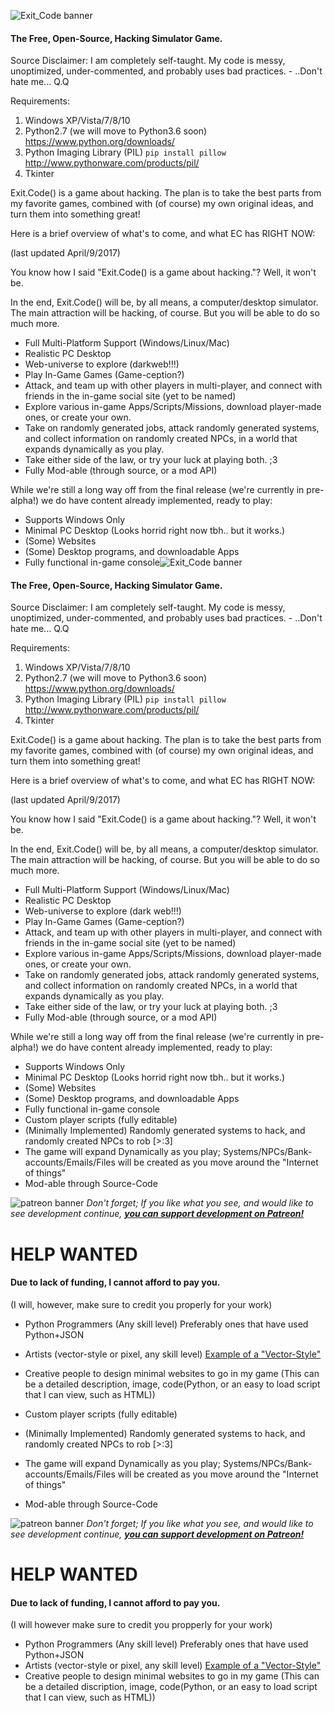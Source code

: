 ﻿![Exit_Code banner](https://preview.ibb.co/nNxv85/EC_LOGO_TRANS.png "Exit_Code logo transparent")
#### The Free, Open-Source, Hacking Simulator Game.

Source Disclaimer: I am completely self-taught. My code is messy, unoptimized, under-commented, and probably uses bad practices. - ..Don't hate me... Q.Q

Requirements:

1. Windows XP/Vista/7/8/10
2. Python2.7 (we will move to Python3.6 soon) https://www.python.org/downloads/
3. Python Imaging Library (PIL) `pip install pillow` http://www.pythonware.com/products/pil/
4. Tkinter

Exit.Code() is a game about hacking. The plan is to take the best parts from my favorite games, combined with (of course) my own original ideas, and turn them into something great!

Here is a brief overview of what's to come, and what EC has RIGHT NOW:

(last updated April/9/2017)

You know how I said "Exit.Code() is a game about hacking."? Well, it won't be.

In the end, Exit.Code() will be, by all means, a computer/desktop simulator. The main attraction will be hacking, of course. But you will be able to do so much more.


* Full Multi-Platform Support (Windows/Linux/Mac)
* Realistic PC Desktop
* Web-universe to explore (darkweb!!!)
* Play In-Game Games (Game-ception?)
* Attack, and team up with other players in multi-player, and connect with friends in the in-game social site (yet to be named)
* Explore various in-game Apps/Scripts/Missions, download player-made ones, or create your own.
* Take on randomly generated jobs, attack randomly generated systems, and collect information on randomly created NPCs, in a world that expands dynamically as you play.
* Take either side of the law, or try your luck at playing both. ;3
* Fully Mod-able (through source, or a mod API)


While we're still a long way off from the final release (we're currently in pre-alpha!) we do have content already implemented, ready to play:


* Supports Windows Only
* Minimal PC Desktop (Looks horrid right now tbh.. but it works.)
* (Some) Websites
* (Some) Desktop programs, and downloadable Apps
* Fully functional in-game console![Exit_Code banner](https://preview.ibb.co/nNxv85/EC_LOGO_TRANS.png "Exit_Code logo transparent")
#### The Free, Open-Source, Hacking Simulator Game.

Source Disclaimer: I am completely self-taught. My code is messy, unoptimized, under-commented, and probably uses bad practices. - ..Don't hate me... Q.Q

Requirements:

1. Windows XP/Vista/7/8/10
2. Python2.7 (we will move to Python3.6 soon) https://www.python.org/downloads/
3. Python Imaging Library (PIL) `pip install pillow` http://www.pythonware.com/products/pil/
4. Tkinter

Exit.Code() is a game about hacking. The plan is to take the best parts from my favorite games, combined with (of course) my own original ideas, and turn them into something great!

Here is a brief overview of what's to come, and what EC has RIGHT NOW:

(last updated April/9/2017)

You know how I said "Exit.Code() is a game about hacking."? Well, it won't be.

In the end, Exit.Code() will be, by all means, a computer/desktop simulator. The main attraction will be hacking, of course. But you will be able to do so much more.


* Full Multi-Platform Support (Windows/Linux/Mac)
* Realistic PC Desktop
* Web-universe to explore (dark web!!!)
* Play In-Game Games (Game-ception?)
* Attack, and team up with other players in multi-player, and connect with friends in the in-game social site (yet to be named)
* Explore various in-game Apps/Scripts/Missions, download player-made ones, or create your own.
* Take on randomly generated jobs, attack randomly generated systems, and collect information on randomly created NPCs, in a world that expands dynamically as you play.
* Take either side of the law, or try your luck at playing both. ;3
* Fully Mod-able (through source, or a mod API)


While we're still a long way off from the final release (we're currently in pre-alpha!) we do have content already implemented, ready to play:


* Supports Windows Only
* Minimal PC Desktop (Looks horrid right now tbh.. but it works.)
* (Some) Websites
* (Some) Desktop programs, and downloadable Apps
* Fully functional in-game console
* Custom player scripts (fully editable)
* (Minimally Implemented) Randomly generated systems to hack, and randomly created NPCs to rob [>:3]
* The game will expand Dynamically as you play; Systems/NPCs/Bank-accounts/Emails/Files will be created as you move around the "Internet of things"
* Mod-able through Source-Code


![patreon banner](https://orig00.deviantart.net/443c/f/2015/334/4/c/patreon_word_logo_for_light_bg_by_angelasasser-d9imh6a.png "Support development on Patreon!")
*Don't forget; If you like what you see, and would like to see development continue, **[you can support development on Patreon!](https://www.patreon.com/TheCyaniteProject)***

# HELP WANTED
#### Due to lack of funding, I cannot afford to pay you.
 (I will, however, make sure to credit you properly for your work)
* Python Programmers (Any skill level) Preferably ones that have used Python+JSON
* Artists (vector-style or pixel, any skill level) [Example of a "Vector-Style"](http://nerdapproved.com/misc-weirdness/beautiful-minimalist-game-of-thrones-fan-art/)
* Creative people to design minimal websites to go in my game (This can be a detailed description, image, code(Python, or an easy to load script that I can view, such as HTML))

* Custom player scripts (fully editable)
* (Minimally Implemented) Randomly generated systems to hack, and randomly created NPCs to rob [>:3]
* The game will expand Dynamically as you play; Systems/NPCs/Bank-accounts/Emails/Files will be created as you move around the "Internet of things"
* Mod-able through Source-Code


![patreon banner](https://orig00.deviantart.net/443c/f/2015/334/4/c/patreon_word_logo_for_light_bg_by_angelasasser-d9imh6a.png "Support development on Patreon!")
*Don't forget; If you like what you see, and would like to see development continue, **[you can support development on Patreon!](https://www.patreon.com/TheCyaniteProject)***

# HELP WANTED
#### Due to lack of funding, I cannot afford to pay you.
 (I will however make sure to credit you propperly for your work)
* Python Programmers (Any skill level) Preferably ones that have used Python+JSON
* Artists (vector-style or pixel, any skill level) [Example of a "Vector-Style"](http://nerdapproved.com/misc-weirdness/beautiful-minimalist-game-of-thrones-fan-art/)
* Creative people to design minimal websites to go in my game (This can be a detailed discription, image, code(Python, or an easy to load script that I can view, such as HTML))
